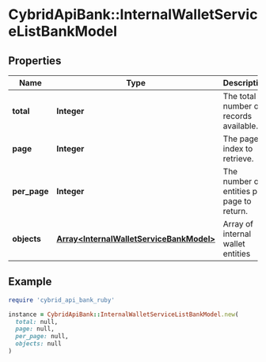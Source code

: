 # CybridApiBank::InternalWalletServiceListBankModel

## Properties

| Name | Type | Description | Notes |
| ---- | ---- | ----------- | ----- |
| **total** | **Integer** | The total number of records available. |  |
| **page** | **Integer** | The page index to retrieve. |  |
| **per_page** | **Integer** | The number of entities per page to return. |  |
| **objects** | [**Array&lt;InternalWalletServiceBankModel&gt;**](InternalWalletServiceBankModel.md) | Array of internal wallet entities |  |

## Example

```ruby
require 'cybrid_api_bank_ruby'

instance = CybridApiBank::InternalWalletServiceListBankModel.new(
  total: null,
  page: null,
  per_page: null,
  objects: null
)
```

